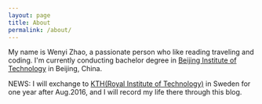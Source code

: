 ```yaml
---
layout: page
title: About
permalink: /about/
---
```


<!--This is the base Jekyll theme. You can find out more info about customizing your Jekyll theme, as well as basic Jekyll usage documentation at [jekyllrb.com](http://jekyllrb.com/)-->
<!---->
<!--You can find the source code for the Jekyll new theme at:-->
<!--{% include icon-github.html username="jglovier" %} /-->
<!--[jekyll-new](https://github.com/jglovier/jekyll-new)-->
<!---->
<!--You can find the source code for Jekyll at-->
<!--{% include icon-github.html username="jekyll" %} /-->
<!--[jekyll](https://github.com/jekyll/jekyll)-->

My name is Wenyi Zhao, a passionate person who like reading traveling and coding. I'm currently conducting bachelor degree in [Beijing Institute of Technology](http://english.bit.edu.cn) in Beijing, China. 
 
NEWS: I will exchange to [KTH(Royal Institute of Technology)](https://www.kth.se/en) in Sweden for one year after Aug.2016, and I will record my life there through this blog.
